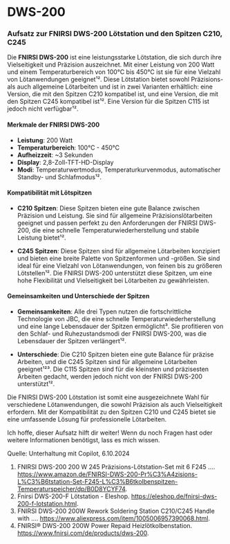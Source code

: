 # DWS-200


### Aufsatz zur FNIRSI DWS-200 Lötstation und den Spitzen C210, C245

Die **FNIRSI DWS-200** ist eine leistungsstarke Lötstation, die sich durch ihre Vielseitigkeit und Präzision auszeichnet. Mit einer Leistung von 200 Watt und einem Temperaturbereich von 100°C bis 450°C ist sie für eine Vielzahl von Lötanwendungen geeignet¹². Diese Lötstation bietet sowohl Präzisions- als auch allgemeine Lötarbeiten und ist in zwei Varianten erhältlich: eine Version, die mit den Spitzen C210 kompatibel ist, und eine Version, die mit den Spitzen C245 kompatibel ist¹². Eine Version für die Spitzen C115 ist jedoch nicht verfügbar¹².

#### **Merkmale der FNIRSI DWS-200**
- **Leistung**: 200 Watt
- **Temperaturbereich**: 100°C - 450°C
- **Aufheizzeit**: ~3 Sekunden
- **Display**: 2,8-Zoll-TFT-HD-Display
- **Modi**: Temperaturwertmodus, Temperaturkurvenmodus, automatischer Standby- und Schlafmodus¹².

#### **Kompatibilität mit Lötspitzen**
- **C210 Spitzen**: Diese Spitzen bieten eine gute Balance zwischen Präzision und Leistung. Sie sind für allgemeine Präzisionslötarbeiten geeignet und passen perfekt zu den Anforderungen der FNIRSI DWS-200, die eine schnelle Temperaturwiederherstellung und stabile Leistung bietet¹².

- **C245 Spitzen**: Diese Spitzen sind für allgemeine Lötarbeiten konzipiert und bieten eine breite Palette von Spitzenformen und -größen. Sie sind ideal für eine Vielzahl von Lötanwendungen, von feinen bis zu größeren Lötstellen¹². Die FNIRSI DWS-200 unterstützt diese Spitzen, um eine hohe Flexibilität und Vielseitigkeit bei Lötarbeiten zu gewährleisten.

#### **Gemeinsamkeiten und Unterschiede der Spitzen**
- **Gemeinsamkeiten**: Alle drei Typen nutzen die fortschrittliche Technologie von JBC, die eine schnelle Temperaturwiederherstellung und eine lange Lebensdauer der Spitzen ermöglicht³. Sie profitieren von den Schlaf- und Ruhezustandsmodi der FNIRSI DWS-200, was die Lebensdauer der Spitzen verlängert¹².
  
- **Unterschiede**: Die C210 Spitzen bieten eine gute Balance für präzise Arbeiten, und die C245 Spitzen sind für allgemeine Lötarbeiten geeignet¹²³. Die C115 Spitzen sind für die kleinsten und präzisesten Arbeiten gedacht, werden jedoch nicht von der FNIRSI DWS-200 unterstützt¹².

Die FNIRSI DWS-200 Lötstation ist somit eine ausgezeichnete Wahl für verschiedene Lötanwendungen, die sowohl Präzision als auch Vielseitigkeit erfordern. Mit der Kompatibilität zu den Spitzen C210 und C245 bietet sie eine umfassende Lösung für professionelle Lötarbeiten.

Ich hoffe, dieser Aufsatz hilft dir weiter! Wenn du noch Fragen hast oder weitere Informationen benötigst, lass es mich wissen.

Quelle: Unterhaltung mit Copilot, 6.10.2024
1) FNIRSI DWS-200 200 W 245 Präzisions-Lötstation-Set mit 6 F245 .... https://www.amazon.de/FNIRSI-DWS-200-Pr%C3%A4zisions-L%C3%B6tstation-Set-F245-L%C3%B6tkolbenspitzen-Temperaturspeicher/dp/B0D8YCYF74.
2) Fnirsi DWS-200-F Lötstation - Eleshop. https://eleshop.de/fnirsi-dws-200-f-lotstation.html.
3) FNIRSI DWS-200 200W Rework Soldering Station C210/C245 Handle with .... https://www.aliexpress.com/item/1005006957390068.html.
4) FNIRSI® DWS-200 200W Power Repaid Heizlötkolbenstation. https://www.fnirsi.com/de/products/dws-200.
